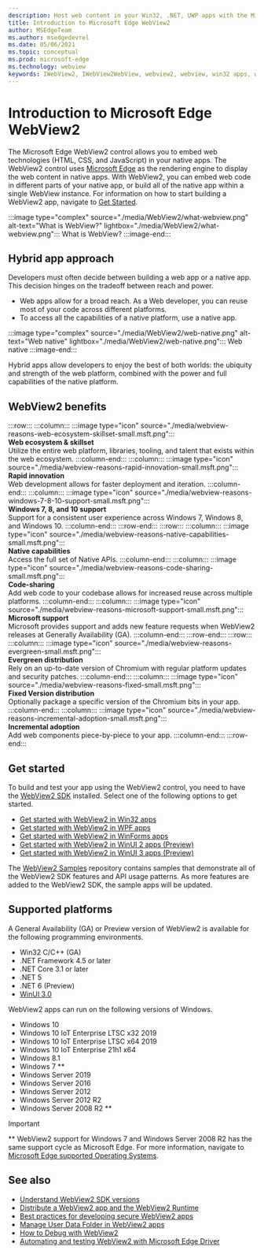 ```yaml
---
description: Host web content in your Win32, .NET, UWP apps with the Microsoft Edge WebView2 control
title: Introduction to Microsoft Edge WebView2
author: MSEdgeTeam
ms.author: msedgedevrel
ms.date: 05/06/2021
ms.topic: conceptual
ms.prod: microsoft-edge
ms.technology: webview
keywords: IWebView2, IWebView2WebView, webview2, webview, win32 apps, win32, edge, ICoreWebView2, CoreWebView2, ICoreWebView2Host, browser control, edge html, Windows Forms, WinForms, WPF, .NET, WinUI, Project Reunion
---
```

# Introduction to Microsoft Edge WebView2

The Microsoft Edge WebView2 control allows you to embed web technologies (HTML, CSS, and JavaScript) in your native apps.  The WebView2 control uses [Microsoft Edge][MicrosoftedgeinsiderMain] as the rendering engine to display the web content in native apps.  With WebView2, you can embed web code in different parts of your native app, or build all of the native app within a single WebView instance.  For information on how to start building a WebView2 app, navigate to [Get Started](#get-started).

:::image type="complex" source="./media/WebView2/what-webview.png" alt-text="What is WebView?" lightbox="./media/WebView2/what-webview.png":::
   What is WebView?
:::image-end:::


<!-- ====================================================================== -->
## Hybrid app approach

Developers must often decide between building a web app or a native app.  This decision hinges on the tradeoff between reach and power.
*  Web apps allow for a broad reach.  As a Web developer, you can reuse most of your code across different platforms.
*  To access all the capabilities of a native platform, use a native app.

:::image type="complex" source="./media/WebView2/web-native.png" alt-text="Web native" lightbox="./media/WebView2/web-native.png":::
   Web native
:::image-end:::

Hybrid apps allow developers to enjoy the best of both worlds: the ubiquity and strength of the web platform, combined with the power and full capabilities of the native platform.


<!-- ====================================================================== -->
## WebView2 benefits

<!--
In the below table, keep two trailing spaces after each image line and after each heading line, to keep card elements tight but not concatenated.
Similar table: [Overview of Progressive Web Apps (PWAs)](..\progressive-web-apps-chromium\index.md#characteristics-of-a-pwa)
-->

:::row:::
    :::column:::
        :::image type="icon" source="./media/webview-reasons-web-ecosystem-skillset-small.msft.png":::  
        **Web ecosystem & skillset**  
        Utilize the entire web platform, libraries, tooling, and talent that exists within the web ecosystem.
    :::column-end:::
    :::column:::
        :::image type="icon" source="./media/webview-reasons-rapid-innovation-small.msft.png":::  
        **Rapid innovation**  
        Web development allows for faster deployment and iteration.
    :::column-end:::
    :::column:::
        :::image type="icon" source="./media/webview-reasons-windows-7-8-10-support-small.msft.png":::  
        **Windows 7, 8, and 10 support**  
        Support for a consistent user experience across Windows 7, Windows 8, and Windows 10.
    :::column-end:::
:::row-end:::
:::row:::
    :::column:::
        :::image type="icon" source="./media/webview-reasons-native-capabilities-small.msft.png":::  
        **Native capabilities**  
        Access the full set of Native APIs.
    :::column-end:::
    :::column:::
        :::image type="icon" source="./media/webview-reasons-code-sharing-small.msft.png":::  
        **Code-sharing**  
        Add web code to your codebase allows for increased reuse across multiple platforms.
    :::column-end:::
    :::column:::
        :::image type="icon" source="./media/webview-reasons-microsoft-support-small.msft.png":::  
        **Microsoft support**  
        Microsoft provides support and adds new feature requests when WebView2 releases at Generally Availability \(GA\).
    :::column-end:::
:::row-end:::
:::row:::
    :::column:::
        :::image type="icon" source="./media/webview-reasons-evergreen-small.msft.png":::  
        **Evergreen distribution**  
        Rely on an up-to-date version of Chromium with regular platform updates and security patches.
    :::column-end:::
    :::column:::
        :::image type="icon" source="./media/webview-reasons-fixed-small.msft.png":::  
        **Fixed Version distribution**  
        Optionally package a specific version of the Chromium bits in your app.
    :::column-end:::
    :::column:::
        :::image type="icon" source="./media/webview-reasons-incremental-adoption-small.msft.png":::  
        **Incremental adoption**  
        Add web components piece-by-piece to your app.
    :::column-end:::
:::row-end:::

<!-- In the above table, keep two trailing spaces after each image line and after each heading line, to keep card elements tight but not concatenated. -->


<!-- ====================================================================== -->
## Get started

To build and test your app using the WebView2 control, you need to have <!--both [Microsoft Edge][MicrosoftedgeinsiderDownload] and -->the [WebView2 SDK][NugetPackagesMicrosoftWebWebView2] installed.  Select one of the following options to get started.

*   [Get started with WebView2 in Win32 apps][Webview2GetStartedWin32]
*   [Get started with WebView2 in WPF apps][Webview2GetStartedWpf]
*   [Get started with WebView2 in WinForms apps][Webview2GetStartedWinforms]
*   [Get started with WebView2 in WinUI 2 apps (Preview)][Webview2GetStartedWinui2]
*   [Get started with WebView2 in WinUI 3 apps (Preview)][Webview2GetStartedWinui]

The [WebView2 Samples][GithubMicrosoftedgeWebview2samples] repository contains samples that demonstrate all of the WebView2 SDK features and API usage patterns.  As more features are added to the WebView2 SDK, the sample apps will be updated.


<!-- ====================================================================== -->
## Supported platforms

A General Availability \(GA\) or Preview version of WebView2 is available for the following programming environments.

*   Win32 C/C++ \(GA\)
*   .NET Framework 4.5 or later
*   .NET Core 3.1 or later
*   .NET 5
*   .NET 6 (Preview)
*   [WinUI 3.0][UwpToolkitsWinui3]

WebView2 apps can run on the following versions of Windows.

*   Windows 10
*   Windows 10 IoT Enterprise LTSC x32 2019
*   Windows 10 IoT Enterprise LTSC x64 2019
*   Windows 10 IoT Enterprise 21h1 x64
*   Windows 8.1
*   Windows 7 \*\*
*   Windows Server 2019
*   Windows Server 2016
*   Windows Server 2012
*   Windows Server 2012 R2
*   Windows Server 2008 R2 \*\*

> [!IMPORTANT]
> \*\* WebView2 support for Windows 7 and Windows Server 2008 R2 has the same support cycle as Microsoft Edge.  For more information, navigate to [Microsoft Edge supported Operating Systems][DeployedgeMicrosoftEdgeSupportedOS].


<!-- ====================================================================== -->
## See also

*  [Understand WebView2 SDK versions][Webview2ConceptsVersioning]
*  [Distribute a WebView2 app and the WebView2 Runtime][Webview2ConceptsDistribution]
*  [Best practices for developing secure WebView2 apps][Webview2ConceptsSecurity]
*  [Manage User Data Folder in WebView2 apps][Webview2ConceptsUserDataFolder]
*  [How to Debug with WebView2][Webview2HowToDebug]
*  [Automating and testing WebView2 with Microsoft Edge Driver][Webview2HowToWebdriver]


<!-- ====================================================================== -->
<!-- links -->
[Webview2ConceptsDistribution]: ./concepts/distribution.md "Distribute a WebView2 app and the WebView2 Runtime | Microsoft Docs"
[Webview2ConceptsSecurity]: ./concepts/security.md "Best practices for developing secure WebView2 apps | Microsoft Docs"
[Webview2ConceptsUserDataFolder]: ./concepts/user-data-folder.md "Manage the user data folder | Microsoft Docs"
[Webview2ConceptsVersioning]: ./concepts/versioning.md "Understand WebView2 SDK versions | Microsoft Docs"

[Webview2GetStartedWin32]: ./get-started/win32.md "Get started with WebView2 in Win32 apps | Microsoft Docs"
[Webview2GetStartedWinforms]: ./get-started/winforms.md "Get started with WebView2 in WinForms apps | Microsoft Docs"
[Webview2GetStartedWinui2]: ./get-started/winui2.md "Get started with WebView2 in WinUI 2 apps | Microsoft Docs"
[Webview2GetStartedWinui]: ./get-started/winui.md "Get started with WebView2 in WinUI 3 apps (Preview) | Microsoft Docs"
[Webview2GetStartedWpf]: ./get-started/wpf.md "Get started with WebView2 in WPF apps | Microsoft Docs"

[Webview2HowToDebug]: ./how-to/debug.md "Get started debugging WebView2 apps | Microsoft Docs"
[Webview2HowToWebdriver]: ./how-to/webdriver.md "Automating and testing WebView2 with Microsoft Edge Driver | Microsoft Docs"
[Webview2ReleaseNotes]: ./release-notes.md "Release notes for WebView2 SDK | Microsoft Docs"
<!-- external links -->
[UwpToolkitsWinui3]: /uwp/toolkits/winui3/index "Windows UI Library 3 Preview 2 (July 2020) | Microsoft Docs"
[DeployedgeMicrosoftEdgeSupportedOS]: /deployedge/microsoft-edge-supported-operating-systems "Microsoft Edge supported Operating Systems | Microsoft Docs"

[GithubMicrosoftedgeWebview2samples]: https://github.com/MicrosoftEdge/WebView2Samples "WebView2 Samples - MicrosoftEdge/WebView2Samples | GitHub"
[GithubMicrosoftedgeWebviewfeddback]: https://github.com/MicrosoftEdge/WebViewFeedback "WebView Feedback - MicrosoftEdge/WebViewFeedback | GitHub"

[MicrosoftedgeinsiderMain]: https://www.microsoftedgeinsider.com "Microsoft Edge Insider"

[NugetPackagesMicrosoftWebWebView2]: https://www.nuget.org/packages/Microsoft.Web.WebView2 "Microsoft.Web.WebView2 | NuGet Gallery"
